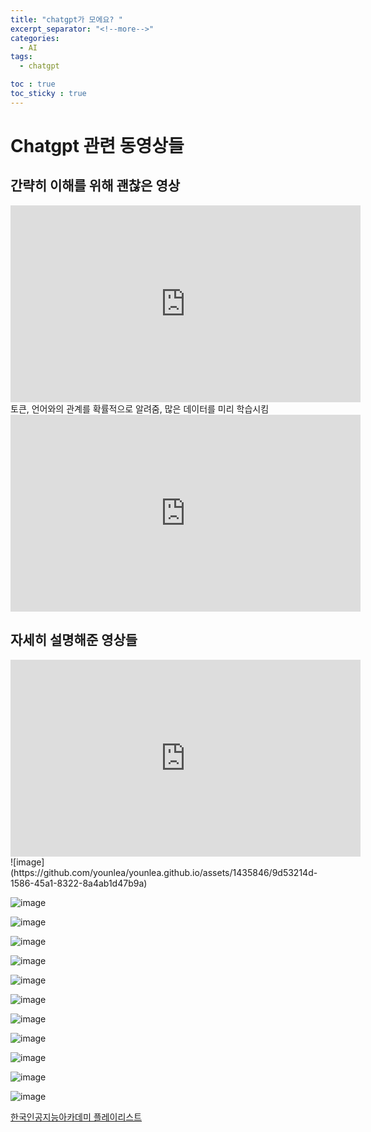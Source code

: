 ```yaml
---
title: "chatgpt가 모에요? "
excerpt_separator: "<!--more-->"
categories:
  - AI
tags:
  - chatgpt

toc : true
toc_sticky : true
---
```

# Chatgpt 관련 동영상들

## 간략히 이해를 위해 괜찮은 영상
<iframe width="560" height="315" src="https://www.youtube.com/embed/hHvZ7Cka7v0" frameborder="0" allowfullscreen></iframe>   
토큰, 언어와의 관계를 확률적으로 알려줌, 많은 데이터를 미리 학습시킴   
<iframe width="560" height="315" src="https://www.youtube.com/embed/yux_9YJ9YcM" frameborder="0" allowfullscreen></iframe>   


## 자세히 설명해준 영상들
<iframe width="560" height="315" src="https://www.youtube.com/embed/vziygFrRlZ4" frameborder="0" allowfullscreen></iframe>
![image](https://github.com/younlea/younlea.github.io/assets/1435846/9d53214d-1586-45a1-8322-8a4ab1d47b9a)   

![image](https://github.com/younlea/younlea.github.io/assets/1435846/219c21fd-d3a5-437e-ad45-6bf606a94880)   

![image](https://github.com/younlea/younlea.github.io/assets/1435846/ab02a4e7-c69c-4f10-9482-9dd3c5c20fa4)   

![image](https://github.com/younlea/younlea.github.io/assets/1435846/52fca284-7bf3-4ff7-abb2-ada3a1776a37)   

![image](https://github.com/younlea/younlea.github.io/assets/1435846/882f107b-33eb-42a7-8d47-fa755b3ee3f0)   

![image](https://github.com/younlea/younlea.github.io/assets/1435846/eb475272-e77b-4d13-897d-c8498dfb5bde)  

![image](https://github.com/younlea/younlea.github.io/assets/1435846/28ee027e-e415-41ee-9568-c521cb21100e)

![image](https://github.com/younlea/younlea.github.io/assets/1435846/ef6444b7-374d-40ee-8046-14bd803abd57)   

![image](https://github.com/younlea/younlea.github.io/assets/1435846/d89e938c-2687-4542-879f-13cb35d051f4)   

![image](https://github.com/younlea/younlea.github.io/assets/1435846/af84798d-d61e-4a5d-97e0-a4aa593c71d7)   

![image](https://github.com/younlea/younlea.github.io/assets/1435846/159d58f5-588f-4828-8f5c-caec0a8f8e17)   

![image](https://github.com/younlea/younlea.github.io/assets/1435846/77e54312-57ff-4be8-9797-1a7c5a7af9b2)   




[한국인공지능아카데미 플레이리스트](https://www.youtube.com/watch?v=vziygFrRlZ4&list=PLhZpGghaa_0QhRZBk6ALlTDM5MlM66Hqj&index=1)   
